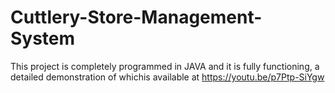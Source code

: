# Cuttlery-Store-Management-System

This project is completely programmed in JAVA and it is fully functioning, a detailed demonstration of whichis available at https://youtu.be/p7Ptp-SiYgw 
